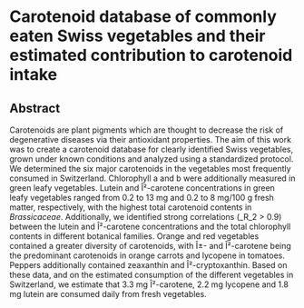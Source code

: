 # Carotenoid database of commonly eaten Swiss vegetables and their estimated contribution to carotenoid intake

## Abstract

Carotenoids are plant pigments which are thought to decrease the risk of degenerative diseases via their antioxidant properties. The aim of this work was to create a carotenoid database for clearly identified Swiss vegetables, grown under known conditions and analyzed using a standardized protocol. We determined the six major carotenoids in the vegetables most frequently consumed in Switzerland. Chlorophyll a and b were additionally measured in green leafy vegetables. Lutein and Î²-carotene concentrations in green leafy vegetables ranged from 0.2 to 13 mg and 0.2 to 8 mg/100 g fresh matter, respectively, with the highest total carotenoid contents in _Brassicaceae_. Additionally, we identified strong correlations (_R_2 &gt; 0.9) between the lutein and Î²-carotene concentrations and the total chlorophyll contents in different botanical families. Orange and red vegetables contained a greater diversity of carotenoids, with Î±- and Î²-carotene being the predominant carotenoids in orange carrots and lycopene in tomatoes. Peppers additionally contained zeaxanthin and Î²-cryptoxanthin. Based on these data, and on the estimated consumption of the different vegetables in Switzerland, we estimate that 3.3 mg Î²-carotene, 2.2 mg lycopene and 1.8 mg lutein are consumed daily from fresh vegetables.